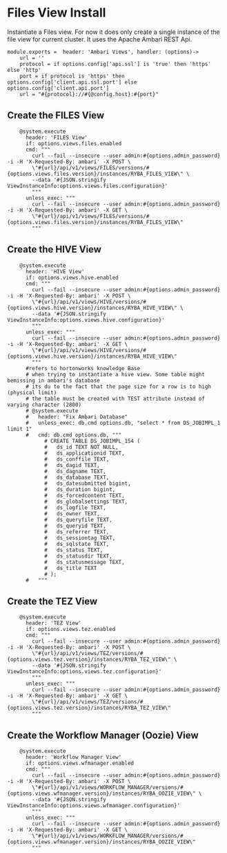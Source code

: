 
# Files View Install
Instantiate a Files view. For now it does only create a single instance of the file view for current cluster.
It uses the Apache Ambari REST Api.

    module.exports =  header: 'Ambari Views', handler: (options)->
        url = ''
        protocol = if options.config['api.ssl'] is 'true' then 'https' else 'http'
        port = if protocol is 'https' then options.config['client.api.ssl.port'] else options.config['client.api.port']
        url = "#{protocol}://#{@config.host}:#{port}"

## Create the FILES View

        @system.execute
          header: 'FILES View'
          if: options.views.files.enabled
          cmd: """
            curl --fail --insecure --user admin:#{options.admin_password} -i -H 'X-Requested-By: ambari' -X POST \
            \"#{url}/api/v1/views/FILES/versions/#{options.views.files.version}/instances/RYBA_FILES_VIEW\" \
            --data '#{JSON.stringify ViewInstanceInfo:options.views.files.configuration}'
            """
          unless_exec: """
            curl --fail --insecure --user admin:#{options.admin_password} -i -H 'X-Requested-By: ambari' -X GET \
            \"#{url}/api/v1/views/FILES/versions/#{options.views.files.version}/instances/RYBA_FILES_VIEW\"
            """

## Create the HIVE View

        @system.execute
          header: 'HIVE View'
          if: options.views.hive.enabled
          cmd: """
            curl --fail --insecure --user admin:#{options.admin_password} -i -H 'X-Requested-By: ambari' -X POST \
            \"#{url}/api/v1/views/HIVE/versions/#{options.views.hive.version}/instances/RYBA_HIVE_VIEW\" \
            --data '#{JSON.stringify ViewInstanceInfo:options.views.hive.configuration}'
            """
          unless_exec: """
            curl --fail --insecure --user admin:#{options.admin_password} -i -H 'X-Requested-By: ambari' -X GET \
            \"#{url}/api/v1/views/HIVE/versions/#{options.views.hive.version}/instances/RYBA_HIVE_VIEW\"
            """
          #refers to hortonworks knowledge Base
          # when trying to instantiate a hive view. Some table might bemissing in ambari's database
          # its du to the fact that the page size for a row is to high (physical limit)
          # the table must be created with TEST attribute instead of varying character (2800)
          # @system.execute
          #   header: "Fix Ambari Database"
          #   unless_exec: db.cmd options.db, "select * from DS_JOBIMPL_1 limit 1"
          #   cmd: db.cmd options.db, """
                # CREATE TABLE DS_JOBIMPL_154 (
                #   ds_id TEXT NOT NULL,
                #   ds_applicationid TEXT,
                #   ds_conffile TEXT,
                #   ds_dagid TEXT,
                #   ds_dagname TEXT,
                #   ds_database TEXT,
                #   ds_datesubmitted bigint,
                #   ds_duration bigint,
                #   ds_forcedcontent TEXT,
                #   ds_globalsettings TEXT,
                #   ds_logfile TEXT,
                #   ds_owner TEXT,
                #   ds_queryfile TEXT,
                #   ds_queryid TEXT,
                #   ds_referrer TEXT,
                #   ds_sessiontag TEXT,
                #   ds_sqlstate TEXT,
                #   ds_status TEXT,
                #   ds_statusdir TEXT,
                #   ds_statusmessage TEXT,
                #   ds_title TEXT
                # );
          #   """

## Create the TEZ View  

        @system.execute
          header: 'TEZ View'
          if: options.views.tez.enabled
          cmd: """
            curl --fail --insecure --user admin:#{options.admin_password} -i -H 'X-Requested-By: ambari' -X POST \
            \"#{url}/api/v1/views/TEZ/versions/#{options.views.tez.version}/instances/RYBA_TEZ_VIEW\" \
            --data '#{JSON.stringify ViewInstanceInfo:options.views.tez.configuration}'
            """
          unless_exec: """
            curl --fail --insecure --user admin:#{options.admin_password} -i -H 'X-Requested-By: ambari' -X GET \
            \"#{url}/api/v1/views/TEZ/versions/#{options.views.tez.version}/instances/RYBA_TEZ_VIEW\"
            """

## Create the Workflow Manager (Oozie) View

        @system.execute
          header: 'Workflow Manager View'
          if: options.views.wfmanager.enabled
          cmd: """
            curl --fail --insecure --user admin:#{options.admin_password} -i -H 'X-Requested-By: ambari' -X POST \
            \"#{url}/api/v1/views/WORKFLOW_MANAGER/versions/#{options.views.wfmanager.version}/instances/RYBA_OOZIE_VIEW\" \
            --data '#{JSON.stringify ViewInstanceInfo:options.views.wfmanager.configuration}'
            """
          unless_exec: """
            curl --fail --insecure --user admin:#{options.admin_password} -i -H 'X-Requested-By: ambari' -X GET \
            \"#{url}/api/v1/views/WORKFLOW_MANAGER/versions/#{options.views.wfmanager.version}/instances/RYBA_OOZIE_VIEW\"
            """
